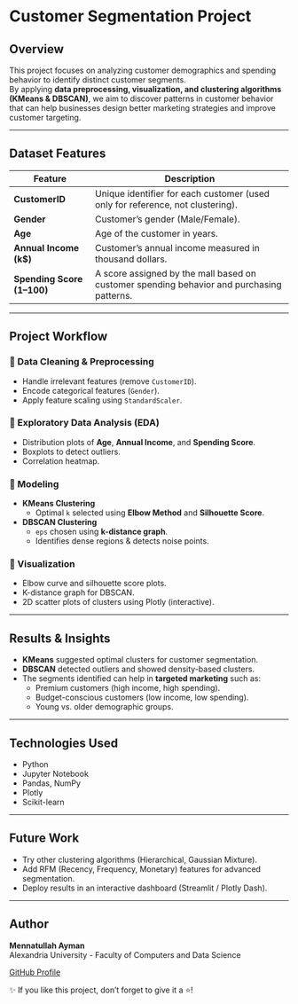#  Customer Segmentation Project

## Overview
This project focuses on analyzing customer demographics and spending behavior to identify distinct customer segments.  
By applying **data preprocessing, visualization, and clustering algorithms (KMeans & DBSCAN)**, we aim to discover patterns in customer behavior that can help businesses design better marketing strategies and improve customer targeting.

---

##  Dataset Features

| Feature | Description |
|---------|-------------|
| **CustomerID** | Unique identifier for each customer (used only for reference, not clustering). |
| **Gender** | Customer’s gender (Male/Female). |
| **Age** | Age of the customer in years. |
| **Annual Income (k$)** | Customer’s annual income measured in thousand dollars. |
| **Spending Score (1–100)** | A score assigned by the mall based on customer spending behavior and purchasing patterns. |

---

##  Project Workflow

### 🔹 Data Cleaning & Preprocessing
- Handle irrelevant features (remove `CustomerID`).  
- Encode categorical features (`Gender`).  
- Apply feature scaling using `StandardScaler`.

### 🔹 Exploratory Data Analysis (EDA)
- Distribution plots of **Age**, **Annual Income**, and **Spending Score**.  
- Boxplots to detect outliers.  
- Correlation heatmap.  

### 🔹 Modeling
- **KMeans Clustering**
  - Optimal `k` selected using **Elbow Method** and **Silhouette Score**.  
- **DBSCAN Clustering**
  - `eps` chosen using **k-distance graph**.  
  - Identifies dense regions & detects noise points.

### 🔹 Visualization
- Elbow curve and silhouette score plots.  
- K-distance graph for DBSCAN.  
- 2D scatter plots of clusters using Plotly (interactive).  

---

##  Results & Insights
- **KMeans** suggested optimal clusters for customer segmentation.  
- **DBSCAN** detected outliers and showed density-based clusters.  
- The segments identified can help in **targeted marketing** such as:  
  - Premium customers (high income, high spending).  
  - Budget-conscious customers (low income, low spending).  
  - Young vs. older demographic groups.  

---

##  Technologies Used
- Python  
- Jupyter Notebook  
- Pandas, NumPy  
-  Plotly  
- Scikit-learn  

---

##  Future Work
- Try other clustering algorithms (Hierarchical, Gaussian Mixture).  
- Add RFM (Recency, Frequency, Monetary) features for advanced segmentation.  
- Deploy results in an interactive dashboard (Streamlit / Plotly Dash).  

---

## Author
**Mennatullah Ayman**  
Alexandria University - Faculty of Computers and Data Science  

 [GitHub Profile](https://github.com/your-username)  

✨ If you like this project, don’t forget to give it a ⭐!  
